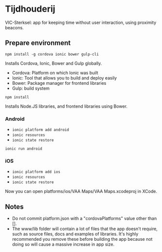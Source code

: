 # Tijdhouderij
VIC-Sterksel: app for keeping time without user interaction, using proximity beacons.

## Prepare environment
`npm install -g cordova ionic bower gulp-cli`

Installs Cordova, Ionic, Bower and Gulp globally.

- Cordova: Platform on which Ionic was built
- Ionic: Tool that allows you to build and deploy easily
- Bower: Package manager for frontend libraries
- Gulp: build system

`npm install`

Installs Node.JS libraries, and frontend libraries using Bower.

### Android
- `ionic platform add android`
- `ionic resources`
- `ionic state restore`

`ionic run android`

### iOS
- `ionic platform add ios`
- `ionic resources`
- `ionic state restore`

Now you can open platforms/ios/VAA Maps/VAA Maps.xcodeproj in XCode.

## Notes
- Do not commit platform.json with a "cordovaPlatforms" value other than [].
- The www/lib folder will contain a lot of files that the app doesn't require, such as source files, docs and examples of libraries. It's highly recommended you remove these before building the app because not doing so will cause a massive increase in app size.